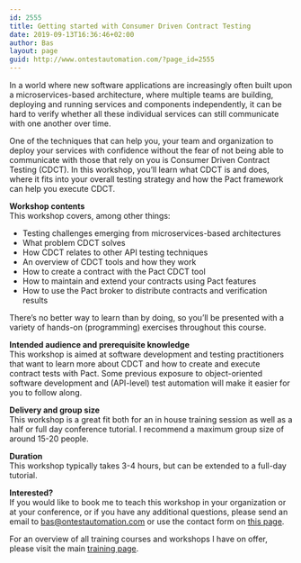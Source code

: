 ```yaml
---
id: 2555
title: Getting started with Consumer Driven Contract Testing
date: 2019-09-13T16:36:46+02:00
author: Bas
layout: page
guid: http://www.ontestautomation.com/?page_id=2555
---
```

In a world where new software applications are increasingly often built upon a microservices-based architecture, where multiple teams are building, deploying and running services and components independently, it can be hard to verify whether all these individual services can still communicate with one another over time.

One of the techniques that can help you, your team and organization to deploy your services with confidence without the fear of not being able to communicate with those that rely on you is Consumer Driven Contract Testing (CDCT). In this workshop, you&#8217;ll learn what CDCT is and does, where it fits into your overall testing strategy and how the Pact framework can help you execute CDCT.

**Workshop contents**  
This workshop covers, among other things:

  * Testing challenges emerging from microservices-based architectures
  * What problem CDCT solves
  * How CDCT relates to other API testing techniques
  * An overview of CDCT tools and how they work
  * How to create a contract with the Pact CDCT tool
  * How to maintain and extend your contracts using Pact features
  * How to use the Pact broker to distribute contracts and verification results

There&#8217;s no better way to learn than by doing, so you&#8217;ll be presented with a variety of hands-on (programming) exercises throughout this course.

**Intended audience and prerequisite knowledge**  
This workshop is aimed at software development and testing practitioners that want to learn more about CDCT and how to create and execute contract tests with Pact. Some previous exposure to object-oriented software development and (API-level) test automation will make it easier for you to follow along.

**Delivery and group size**  
This workshop is a great fit both for an in house training session as well as a half or full day conference tutorial. I recommend a maximum group size of around 15-20 people.

**Duration**  
This workshop typically takes 3-4 hours, but can be extended to a full-day tutorial.

**Interested?**  
If you would like to book me to teach this workshop in your organization or at your conference, or if you have any additional questions, please send an email to bas@ontestautomation.com or use the contact form on [this page](https://www.ontestautomation.com/contact/).

For an overview of all training courses and workshops I have on offer, please visit the main [training page](https://www.ontestautomation.com/training/).